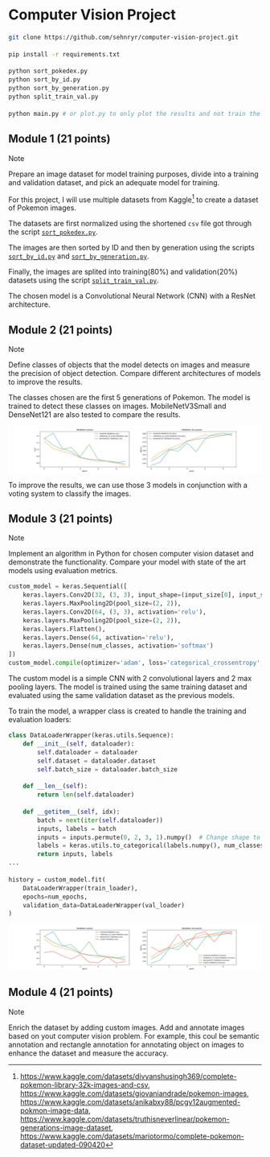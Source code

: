 # Computer Vision Project

```sh
git clone https://github.com/sehnryr/computer-vision-project.git

pip install -r requirements.txt

python sort_pokedex.py
python sort_by_id.py
python sort_by_generation.py
python split_train_val.py

python main.py # or plot.py to only plot the results and not train the models
```

## Module 1 (21 points)

> [!NOTE]
> Prepare an image dataset for model training purposes, divide into a training
> and validation dataset, and pick an adequate model for training.

For this project, I will use multiple datasets from Kaggle[^1] to create a
dataset of Pokemon images.

The datasets are first normalized using the shortened `csv` file got through the
script [`sort_pokedex.py`](./sort_pokedex.py).

The images are then sorted by ID and then by generation using the scripts 
[`sort_by_id.py`](./sort_by_id.py) and [`sort_by_generation.py`](./sort_by_generation.py).

Finally, the images are splited into training(80%) and validation(20%) datasets
using the script [`split_train_val.py`](./split_train_val.py).

The chosen model is a Convolutional Neural Network (CNN) with a ResNet architecture.

[^1]: https://www.kaggle.com/datasets/divyanshusingh369/complete-pokemon-library-32k-images-and-csv,
https://www.kaggle.com/datasets/giovaniandrade/pokemon-images,
https://www.kaggle.com/datasets/anikabxy88/pcgv12augmented-pokmon-image-data,
https://www.kaggle.com/datasets/truthisneverlinear/pokemon-generations-image-dataset,
https://www.kaggle.com/datasets/mariotormo/complete-pokemon-dataset-updated-090420

## Module 2 (21 points)

> [!NOTE]
> Define classes of objects that the model detects on images and measure the
> precision of object detection. Compare different architectures of models to
> improve the results.

The classes chosen are the first 5 generations of Pokemon. The model is trained
to detect these classes on images. MobileNetV3Small and DenseNet121 are also
tested to compare the results.

![](./docs/Figure_5.png)

To improve the results, we can use those 3 models in conjunction with a voting
system to classify the images.

## Module 3 (21 points)

> [!NOTE]
> Implement an algorithm in Python for chosen computer vision dataset and
> demonstrate the functionality. Compare your model with state of the art
> models using evaluation metrics.

```py
custom_model = keras.Sequential([
    keras.layers.Conv2D(32, (3, 3), input_shape=(input_size[0], input_size[1], 3), activation='relu'),
    keras.layers.MaxPooling2D(pool_size=(2, 2)),
    keras.layers.Conv2D(64, (3, 3), activation='relu'),
    keras.layers.MaxPooling2D(pool_size=(2, 2)),
    keras.layers.Flatten(),
    keras.layers.Dense(64, activation='relu'),
    keras.layers.Dense(num_classes, activation='softmax')
])
custom_model.compile(optimizer='adam', loss='categorical_crossentropy', metrics=['accuracy'])
```

The custom model is a simple CNN with 2 convolutional layers and 2 max pooling
layers. The model is trained using the same training dataset and evaluated using
the same validation dataset as the previous models.

To train the model, a wrapper class is created to handle the training and
evaluation loaders:

```py
class DataLoaderWrapper(keras.utils.Sequence):
    def __init__(self, dataloader):
        self.dataloader = dataloader
        self.dataset = dataloader.dataset
        self.batch_size = dataloader.batch_size

    def __len__(self):
        return len(self.dataloader)

    def __getitem__(self, idx):
        batch = next(iter(self.dataloader))
        inputs, labels = batch
        inputs = inputs.permute(0, 2, 3, 1).numpy()  # Change shape to (batch_size, height, width, channels)
        labels = keras.utils.to_categorical(labels.numpy(), num_classes=len(self.dataset.classes))  # Convert to one-hot encoding
        return inputs, labels
...

history = custom_model.fit(
    DataLoaderWrapper(train_loader),
    epochs=num_epochs,
    validation_data=DataLoaderWrapper(val_loader)
)
```

![](./docs/Figure_6.png)

## Module 4 (21 points)

> [!NOTE]
> Enrich the dataset by adding custom images. Add and annotate images based
> on yout computer vision problem. For example, this coul be semantic annotation
> and rectangle annotation for annotating object on images to enhance the
> dataset and measure the accuracy.
